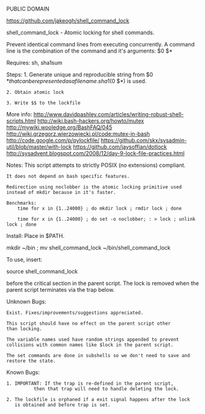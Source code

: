 PUBLIC DOMAIN

https://github.com/jakeogh/shell_command_lock

shell_command_lock - Atomic locking for shell commands.

Prevent identical command lines from executing concurrently.
A command line is the combination of the command and it's arguments: $0 $*

Requires: sh, sha1sum

Steps:
	1. Generate unique and reproducible string from $0 $* that can
         be represented as a file name. sha1($0 $*) is used.

	2. Obtain atomic lock

	3. Write $$ to the lockfile

More info:
http://www.davidpashley.com/articles/writing-robust-shell-scripts.html
http://wiki.bash-hackers.org/howto/mutex
http://mywiki.wooledge.org/BashFAQ/045
http://wiki.grzegorz.wierzowiecki.pl/code:mutex-in-bash
http://code.google.com/p/pylockfile/
https://github.com/skx/sysadmin-util/blob/master/with-lock
https://github.com/jaysoffian/dotlock
http://sysadvent.blogspot.com/2008/12/day-9-lock-file-practices.html

Notes:
	This script attempts to strictly POSIX (no extensions) compliant.

	It does not depend on bash specific features.

	Redirection using noclobber is the atomic locking primitive used
	instead of mkdir because in it's faster.

	Benchmarks:
		time for x in {1..24000} ; do mkdir lock ; rmdir lock ; done

		time for x in {1..24000} ; do set -o noclobber; : > lock ; unlink lock ; done


Install: Place in $PATH.

mkdir ~/bin ; mv shell_command_lock ~/bin/shell_command_lock

To use, insert:

source shell_command_lock

before the critical section in the parent script. The lock is removed when
the parent script terminates via the trap below.


Unknown Bugs:

	Exist. Fixes/improvements/suggestions appreciated.

	This script should have no effect on the parent script other
	than locking.

	The variable names used have random strings appended to prevent
	collisions with common names like $lock in the parent script.

	The set commands are done in subshells so we don't need to save and
	restore the state.

Known Bugs:

	1. IMPORTANT: If the trap is re-defined in the parent script,
		      then that trap will need to handle deleting the lock.

	2. The lockfile is orphaned if a exit signal happens after the lock
	   is obtained and before trap is set.

